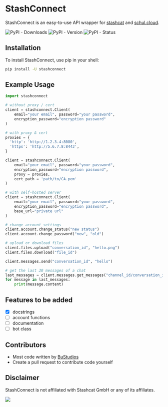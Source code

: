 # StashConnect

StashConnect is an easy-to-use API wrapper for [stashcat](https://stashcat.com/) and [schul.cloud](https://schul.cloud).

![PyPI - Downloads](https://img.shields.io/pypi/dm/stashconnect?labelColor=345165&color=4793c9)
![PyPI - Version](https://img.shields.io/pypi/v/stashconnect?label=version&labelColor=345165&color=4793c9)
![PyPI - Status](https://img.shields.io/pypi/status/stashconnect?labelColor=345165&color=44af68)

## Installation

To install StashConnect, use pip in your shell:

```bash
pip install -U stashconnect
```

## Example Usage

```python
import stashconnect

# without proxy / cert
client = stashconnect.Client(
    email="your email", password="your password",
    encryption_password="encryption password"
)

# with proxy & cert
proxies = {
  'http': 'http://1.2.3.4:8080',
  'https': 'http://5.6.7.8:8443',
}

client = stashconnect.Client(
    email="your email", password="your password",
    encryption_password="encryption password",
    proxy = proxies,
    cert_path = 'path/to/CA.pem'
)

# with self-hosted server
client = stashconnect.Client(
    email="your email", password="your password",
    encryption_password="encryption password",
    base_url="private url"
)

# change account settings
client.account.change_status("new status")
client.account.change_password("new", "old")

# upload or download files
client.files.upload("conversation_id", "hello.png")
client.files.download("file_id")

client.messages.send("conversation_id", "hello")

# get the last 30 messages of a chat
last_messages = client.messages.get_messages("channel_id/conversation_id")
for message in last_messages:
    print(message.content)
```


## Features to be added

- [x] docstrings
- [ ] account functions
- [ ] documentation
- [ ] bot class

## Contributors

- Most code written by [BuStudios](https://github.com/bustudios)
- Create a pull request to contribute code yourself

## Disclaimer

StashConnect is not affiliated with Stashcat GmbH or any of its affiliates.

<img src="https://raw.githubusercontent.com/BuStudios/StashConnect/main/assets/icon-full.png">
